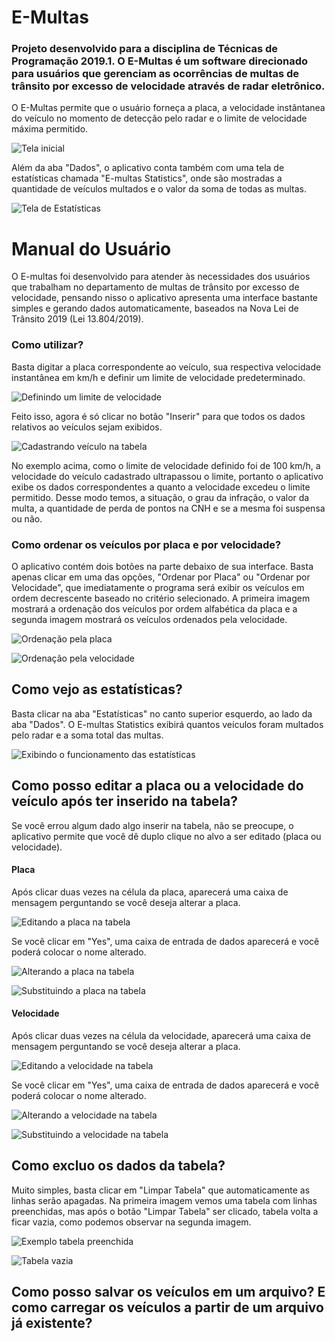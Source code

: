 # E-Multas
### Projeto desenvolvido para a disciplina de Técnicas de Programação 2019.1. O E-Multas é um software direcionado para usuários que gerenciam as ocorrências de multas de trânsito por excesso de velocidade através de radar eletrônico.

O E-Multas permite que o usuário forneça a placa, a velocidade instântanea do veículo no momento de detecção pelo radar e o limite de velocidade máxima permitido.

![Tela inicial](Figuras/tela_inicial.png)

Além da aba "Dados", o aplicativo conta também com uma tela de estatísticas chamada "E-multas Statistics", onde são mostradas a quantidade de veículos multados e o valor da soma de todas as multas.

![Tela de Estatísticas](Figuras/estatísticas.png)

# Manual do Usuário

O E-multas foi desenvolvido para atender às necessidades dos usuários que trabalham no departamento de multas de trânsito por excesso de velocidade, pensando nisso o aplicativo apresenta uma interface bastante simples e gerando dados automaticamente, baseados na Nova Lei de Trânsito 2019 (Lei 13.804/2019).

### Como utilizar?

Basta digitar a placa correspondente ao veículo, sua respectiva velocidade instantânea em km/h e definir um limite de velocidade predeterminado. 

![Definindo um limite de velocidade](Figuras/definir_limite.png)

Feito isso, agora é só clicar no botão "Inserir" para que todos os dados relativos ao veículos sejam exibidos.

![Cadastrando veículo na tabela](Figuras/veiculo_cadastrado.png)

No exemplo acima, como o limite de velocidade definido foi de 100 km/h, a velocidade do veículo cadastrado ultrapassou o limite, portanto o aplicativo exibe os dados correspondentes a quanto a velocidade excedeu o limite permitido. Desse modo temos, a situação, o grau da infração, o valor da multa, a quantidade de perda de pontos na CNH e se a mesma foi suspensa ou não.

### Como ordenar os veículos por placa e por velocidade?

O aplicativo contém dois botões na parte debaixo de sua interface. Basta apenas clicar em uma das opções, "Ordenar por Placa" ou "Ordenar por Velocidade", que imediatamente o programa será exibir os veículos em ordem decrescente baseado no critério selecionado. A primeira imagem mostrará a ordenação dos veículos por ordem alfabética da placa e a segunda imagem mostrará os veículos ordenados pela velocidade.

![Ordenação pela placa](Figuras/ordenar_placa.png)

![Ordenação pela velocidade](Figuras/ordenar_velocidade.png)

## Como vejo as estatísticas?

Basta clicar na aba "Estatísticas" no canto superior esquerdo, ao lado da aba "Dados". O E-multas Statistics exibirá quantos veículos foram multados pelo radar e a soma total das multas.

![Exibindo o funcionamento das estatísticas](Figuras/emultas_statistics.png)

## Como posso editar a placa ou a velocidade do veículo após ter inserido na tabela?

Se você errou algum dado algo inserir na tabela, não se preocupe, o aplicativo permite que você dê duplo clique no alvo a ser editado (placa ou velocidade).

#### Placa

Após clicar duas vezes na célula da placa, aparecerá uma caixa de mensagem perguntando se você deseja alterar a placa.

![Editando a placa na tabela](Figuras/editar_placa.png)

Se você clicar em "Yes", uma caixa de entrada de dados aparecerá e você poderá colocar o nome alterado.

![Alterando a placa na tabela](Figuras/alterar_placa.png)

![Substituindo a placa na tabela](Figuras/alterando_placa.png)

#### Velocidade

Após clicar duas vezes na célula da velocidade, aparecerá uma caixa de mensagem perguntando se você deseja alterar a placa.

![Editando a velocidade na tabela](Figuras/editar_velocidade.png)

Se você clicar em "Yes", uma caixa de entrada de dados aparecerá e você poderá colocar o nome alterado.

![Alterando a velocidade na tabela](Figuras/alterar_velocidade.png)

![Substituindo a velocidade na tabela](Figuras/alterando_velocidade.png)

## Como excluo os dados da tabela?

Muito simples, basta clicar em "Limpar Tabela" que automaticamente as linhas serão apagadas. Na primeira imagem vemos uma tabela com linhas preenchidas, mas após o botão "Limpar Tabela" ser clicado, tabela volta a ficar vazia, como podemos observar na segunda imagem.

![Exemplo tabela preenchida](Figuras/limpar_tabela.png)

![Tabela vazia](Figuras/tabela_limpa.png)

## Como posso salvar os veículos em um arquivo? E como carregar os veículos a partir de um arquivo já existente?


